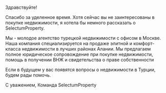 Здравствуйте!

Спасибо за уделенное время. Хотя сейчас вы не заинтересованы в покупке недвижимости, я хотела бы немного рассказать о SelectumProperty.

Мы - молодое агентство турецкой недвижимости с офисом в Москве. Наша компания специализируется на продаже элитной и комфорт-класса недвижимости в лучших районах Алании. Мы предлагаем полное юридическое сопровождение при покупке недвижимости, помощь в получении ВНЖ и свидетельства о праве собственности

Если в будущем у вас появятся вопросы о недвижимости в Турции, будем рады помочь.

С уважением,
Команда SelectumProperty 